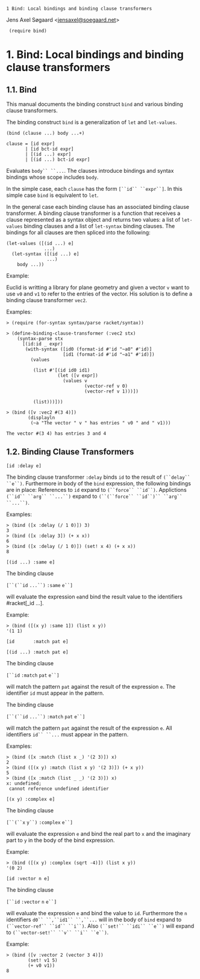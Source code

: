     1 Bind: Local bindings and binding clause transformers

Jens Axel Søgaard
<[jensaxel@soegaard.net](mailto:jensaxel@soegaard.net)>

```racket
 (require bind)
```

# 1. Bind: Local bindings and binding clause transformers

## 1.1. Bind

This manual documents the binding construct `bind` and various binding
clause transformers.

The binding construct `bind` is a generalization of `let` and
`let-values`.

```racket
(bind (clause ...) body ...+)  
                               
clause = [id expr]             
       | [id bct-id expr]      
       | [(id ...) expr]       
       | [(id ...) bct-id expr]
```

Evaluates `body`` ``...`. The clauses introduce bindings and syntax
bindings whose scope includes `body`.

In the simple case, each `clause` has the form `[``id`` ``expr``]`. In
this simple case `bind` is equivalent to `let`.

In the general case each binding clause has an associated binding clause
transformer. A binding clause transformer is a function that receives a
clause represented as a syntax object and returns two values: a list of
`let-values` binding clauses and a list of `let-syntax` binding clauses.
The bindings for all clauses are then spliced into the following:

```racket                
(let-values ([(id ...) e]  
              ...)         
  (let-syntax ([(id ...) e]
               ...)        
    body ...))                    
```

Example:

Euclid is writting a library for plane geometry and given a vector `v`
want to use `v0` and `v1` to refer to the entries of the vector. His
solution is to define a binding clause transformer `vec2`.


Examples:                                                    
```racket                                                    
> (require (for-syntax syntax/parse racket/syntax))          
```                                     
```racket                                                    
> (define-binding-clause-transformer (:vec2 stx)             
    (syntax-parse stx                                        
      [(id:id _ expr)                                        
       (with-syntax ([id0 (format-id #'id "~a0" #'id)]       
                     [id1 (format-id #'id "~a1" #'id)])      
         (values                                             
                                                             
          (list #'[(id id0 id1)                              
                   (let ([v expr])                           
                     (values v                               
                             (vector-ref v 0)                
                             (vector-ref v 1)))])            
                                                             
          (list)))]))                                        
```                                                          
                                                             
```racket                                                    
> (bind ([v :vec2 #(3 4)])                                   
        (displayln                                           
         (~a "The vector " v " has entries " v0 " and " v1)))
                                                          
The vector #(3 4) has entries 3 and 4                        
```

## 1.2. Binding Clause Transformers

```racket
[id :delay e]
```

The binding clause transformer `:delay` binds `id` to the result of
`(``delay`` ``e``)`. Furthermore in body of the `bind` expression, the
following bindings are in place: References to `id` expand to
`(``force`` ``id``)`. Applictions `(``id`` ``arg`` ``...``)` expand to
`(``(``force`` ``id``)`` ``arg`` ``...``)`.


Examples:                                       
```racket                                       
> (bind ([x :delay (/ 1 0)]) 3)                 
3                                               
> (bind ([x :delay 3]) (+ x x))                 
6                                               
> (bind ([x :delay (/ 1 0)]) (set! x 4) (+ x x))
8                                               
```                                             


```racket
[(id ...) :same e]
```

The binding clause

`[``(``id` `...``)` `:same` `e``]`

will evaluate the expression `e`and bind the result value to the
identifiers \#racket[\_id ...].


Example:                             
```racket                            
> (bind ([(x y) :same 1]) (list x y))
'(1 1)                               
```

```racket
[id       :match pat e]
```

```racket
[(id ...) :match pat e]
```

The binding clause

`[``id` `:match` `pat` `e``]`

will match the pattern `pat` against the result of the expression `e`.
The identifier `id` must appear in the pattern.

The binding clause

`[``(``id` `...``)` `:match` `pat` `e``]`

will match the pattern `pat` against the result of the expression `e`.
All identifiers `id`` ``...` must appear in the pattern.

Examples:                                          
```racket                                          
> (bind ([x :match (list x _) '(2 3)]) x)          
2                                                  
> (bind ([(x y) :match (list x y) '(2 3)]) (+ x y))
5                                                  
> (bind ([x :match (list _ _) '(2 3)]) x)          
x: undefined;                                      
 cannot reference undefined identifier             
```

```racket
[(x y) :complex e]
```

The binding clause

`[``(``x` `y``)` `:complex` `e``]`

will evaluate the expression `e` and bind the real part to `x` and the
imaginary part to `y` in the body of the bind expression.

Example:                                        
```racket                                       
> (bind ([(x y) :complex (sqrt -4)]) (list x y))
'(0 2)                                          
```                                             


```racket
[id :vector n e]
```

The binding clause

`[``id` `:vector` `n` `e``]`

will evaluate the expression `e` and bind the value to `id`. Furthermore
the `n` identifiers `d0`` ``,``id1`` ``,``...` will in the body of
`bind` expand to `(``vector-ref`` ``id`` ``i``)`. Also `(``set!``
``idi`` ``e``)` will expand to `(``vector-set!`` ``v`` ``i`` ``e``)`.


Example:                                                     
```racket                           
> (bind ([v :vector 2 (vector 3 4)])
        (set! v1 5)                 
        (+ v0 v1))                                                  
8                                                                 
```
